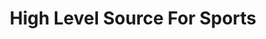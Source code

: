 ---
title: "High Level Source For Sports"
url: /high-level/high-level-source-for-sports/
shop: Kleidung
---